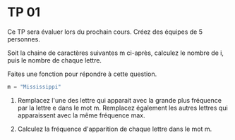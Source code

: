 # TP 01

Ce TP sera évaluer lors du prochain cours. Créez des équipes de 5 personnes.

Soit la chaine de caractères suivantes m ci-après, calculez le nombre de i, puis le nombre de chaque lettre.

Faites une fonction pour répondre à cette question.

```python
m = "Mississippi"
```

1. Remplacez l'une des lettre qui apparait avec la grande plus fréquence par la lettre e dans le mot m. Remplacez également les autres lettres qui apparaissent avec la même fréquence max.

2. Calculez la fréquence d'apparition de chaque lettre dans le mot m.